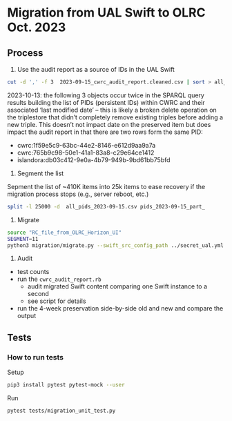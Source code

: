 # Migration from UAL Swift to OLRC Oct. 2023

## Process

1. Use the audit report as a source of IDs in the UAL Swift

``` bash
cut -d ',' -f 3  2023-09-15_cwrc_audit_report.cleaned.csv | sort > all_pids_2023-09-15.csv pids_2023-09-15_part_
```

2023-10-13: the following 3 objects occur twice in the SPARQL query results building the list of PIDs (persistent IDs)  within CWRC and their associated ‘last modified date’ – this is likely a broken delete operation on the triplestore that didn’t completely remove existing triples before adding a new triple. This doesn’t not  impact date on the preserved item but does impact the audit report in that there are two rows form the same PID:

* cwrc:1f59e5c9-63bc-44e2-8146-e612d9aa9a7a
* cwrc:765b9c98-50e1-41a1-83a8-c29e64ce1412
* islandora:db03c412-9e0a-4b79-949b-9bd61bb75bfd

1. Segment the list

Sepment the list of ~410K items into 25k items to ease recovery if the migration process stops (e.g., server reboot, etc.)

``` bash
split -l 25000 -d  all_pids_2023-09-15.csv pids_2023-09-15_part_
```

1. Migrate

``` bash
source "RC_file_from_OLRC_Horizon_UI"
SEGMENT=11
python3 migration/migrate.py --swift_src_config_path ../secret_ual.yml --id_list ../pid_lists/pids_2023-09-15_part_${SEGMENT} --tmp_dir ../tmp/ --container_src CWRC --container_dst cwrc --uploaded_by "Jeffery Antoniuk" --database_csv ../logs/pids_2023-09-15_part_${SEGMENT}.log
```

1. Audit

* test counts
* run the `cwrc_audit_report.rb`
  * audit migrated Swift content comparing one Swift instance to a second
  * see script for details
* run the 4-week preservation side-by-side old and new and compare the output

## Tests

### How to run tests

Setup

```bash
pip3 install pytest pytest-mock --user
```

Run

```bash
pytest tests/migration_unit_test.py
```
